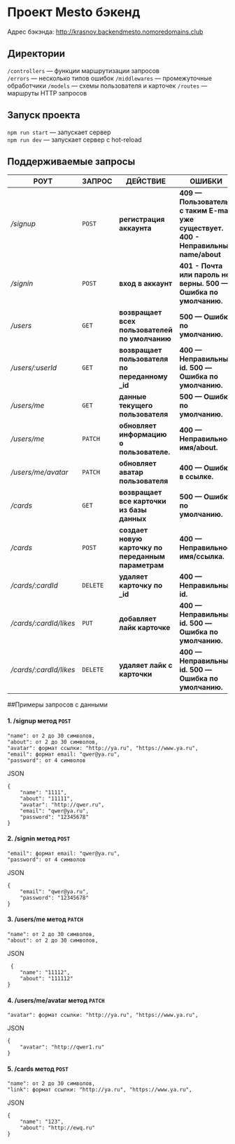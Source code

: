 # Проект Mesto бэкенд
Адрес бэкэнда: http://krasnov.backendmesto.nomoredomains.club
## Директории

`/controllers` — функции маршрутизации запросов  
`/errors` — несколько типов ошибок
`/middlewares` — промежуточные обработчики
`/models` — схемы пользователя и карточек
`/routes` — маршруты HTTP запросов

## Запуск проекта

`npm run start` — запускает сервер   
`npm run dev` — запускает сервер с hot-reload

## Поддерживаемые запросы

РОУТ   |  ЗАПРОС   | ДЕЙСТВИЕ  | ОШИБКИ
--- | --- | --- | ---
*/signup* | `POST` | **регистрация аккаунта**| **409 — Пользователь с таким E-mail уже существует. 400 - Неправильный name/about**
*/signin* | `POST` | **вход в аккаунт**| **401 - Почта или пароль не верны. 500 — Ошибка по умолчанию.**
*/users* | `GET` | **возвращает всех пользователей по умолчанию**| **500 — Ошибка по умолчанию.**
*/users/:userId* | `GET` | **возвращает пользователя по переданному _id**| **400 — Неправильный id. 500 — Ошибка по умолчанию.**
*/users/me* | `GET` | **данные текущего пользователя**| **500 — Ошибка по умолчанию.**
*/users/me* | `PATCH` | **обновляет информацию о пользователе.**| **400 — Неправильное имя/about.**
*/users/me/avatar* | `PATCH` | **обновляет аватар пользователя**| **400 — Ошибка в ссылке.**
*/cards* | `GET` | **возвращает все карточки из базы данных**| **500 — Ошибка по умолчанию.**
*/cards* | `POST` | **создает новую карточку по переданным параметрам**| **400 — Неправильное имя/ccылка.**
*/cards/:cardId* | `DELETE` | **удаляет карточку по _id**| **400 — Неправильный id.**
*/cards/:cardId/likes* | `PUT` | **добавляет лайк карточке**| **400 — Неправильный id. 500 — Ошибка по умолчанию.**
*/cards/:cardId/likes* | `DELETE` | **удаляет лайк с карточки**| **400 — Неправильный id. 500 — Ошибка по умолчанию.**

##Примеры запросов с данными
#### 1. /signup метод `POST`
    "name": от 2 до 30 символов,
    "about": от 2 до 30 символов,
    "avatar": формат ссылки: "http://ya.ru", "https://www.ya.ru",
    "email": формат email: "qwer@ya.ru",
    "password": от 4 символов

 JSON
```no-highlight
{
    "name": "1111",
    "about": "11111",
    "avatar": "http://qwer.ru",
    "email": "qwer@ya.ru",
    "password": "12345678"
}
```
#### 2. /signin метод `POST`
    "email": формат email: "qwer@ya.ru",
    "password": от 4 символов
JSON
```no-highlight
{
    "email": "qwer@ya.ru",
    "password": "12345678"
}
```
#### 3. /users/me метод `PATCH`
    "name": от 2 до 30 символов,
    "about": от 2 до 30 символов,
JSON
```no-highlight
 {
    "name": "11112",
    "about": "111112"
}
```
#### 4. /users/me/avatar метод `PATCH`
    "avatar": формат ссылки: "http://ya.ru", "https://www.ya.ru",

JSON
```no-highlight
{
    "avatar": "http://qwer1.ru"
}
```
#### 5. /cards метод `POST`
    "name": от 2 до 30 символов,
    "link": формат ссылки: "http://ya.ru", "https://www.ya.ru",
JSON

```no-highlight
{
    "name": "123",
    "about": "http://ewq.ru"
}
```
